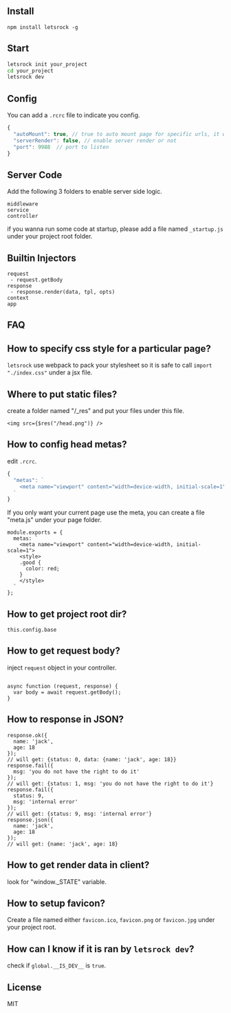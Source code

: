 Install
------

```
npm install letsrock -g
```

Start
----

```bash
letsrock init your_project
cd your_project
letsrock dev
```

Config
-----

You can add a `.rcrc` file to indicate you config.
```javascript
{
  "autoMount": true, // true to auto mount page for specific urls, it will bypass your custom controller
  "serverRender": false, // enable server render or not
  "port": 9988  // port to listen
}
```

Server Code
------

Add the following 3 folders to enable server side logic.

```
middleware
service
controller
```

if you wanna run some code at startup, please add a file named `_startup.js` under your project root folder.

Builtin Injectors
-----

```
request
 - request.getBody
response
 - response.render(data, tpl, opts)
context
app
```


FAQ
-----

## How to specify css style for a particular page?

`letsrock` use webpack to pack your stylesheet so it is safe to call `import "./index.css"` under a jsx file.

## Where to put static files?

create a folder named "/_res" and put your files under this file.

```
<img src={$res("/head.png")} />
```

## How to config head metas?

edit `.rcrc`.

```javascript
{
  "metas": `
    <meta name="viewport" content="width=device-width, initial-scale=1">
  `
}
```

If you only want your current page use the meta, you can create a file "meta.js" under your page folder.

```
module.exports = {
  metas: `
    <meta name="viewport" content="width=device-width, initial-scale=1">
    <style>
    .good {
      color: red;
    }
    </style>
  `
};
```

## How to get project root dir?

```
this.config.base
```

## How to get request body?

inject `request` object in your controller.

```

async function (request, response) {
  var body = await request.getBody();
}
```

## How to response in JSON?

```
response.ok({
  name: 'jack',
  age: 18
});
// will get: {status: 0, data: {name: 'jack', age: 18}}
response.fail({
  msg: 'you do not have the right to do it'
});
// will get: {status: 1, msg: 'you do not have the right to do it'}
response.fail({
  status: 9,
  msg: 'internal error'
});
// will get: {status: 9, msg: 'internal error'}
response.json({
  name: 'jack',
  age: 18
});
// will get: {name: 'jack', age: 18}
```

## How to get render data in client?

look for "window._STATE" variable.

## How to setup favicon?

Create a file named either `favicon.ico`, `favicon.png` or `favicon.jpg` under your project root.

## How can I know if it is ran by `letsrock dev`?

check if `global.__IS_DEV__` is `true`.

License
----
MIT
